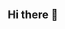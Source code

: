 ## Hi there 👋

<!--
**laxmiprasannaimmadi/laxmiprasannaimmadi** is a ✨ _special_ ✨ repository because its `README.md` (this file) appears on your GitHub profile.

Here are some ideas to get you started:

- 🌱 I’m currently learning new Data Engineering skills
- 👯 I’m looking to collaborate on and not limited to AWS,Python, DevOps,MS Azure, GCP and other Data Engineering skills
- 🤔 I’m looking for help with ...
- 💬 Ask me about ...
- 📫 How to reach me: ...
- 😄 Pronouns: ...
- ⚡ Fun fact: ...
-->
